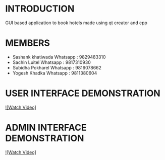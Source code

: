 # INTRODUCTION
GUI based application to book hotels made using qt creator and cpp

# MEMBERS
* Sashank khatiwada
    Whatsapp : 9829483310
* Sachin Luitel
    Whatsapp : 9817310930
* Subidha Pokharel
    Whatsapp : 9816078662
* Yogesh Khadka
    Whatsapp : 9811380604



# USER INTERFACE DEMONSTRATION

[![Watch Video]](https://www.veed.io/view/572f87e8-7a88-405c-9410-83275aac63e6)

# ADMIN INTERFACE DEMONSTRATION

[![Watch Video]](https://www.veed.io/view/ad4cb58f-e36d-4407-b146-fc46aa5c2f54)
